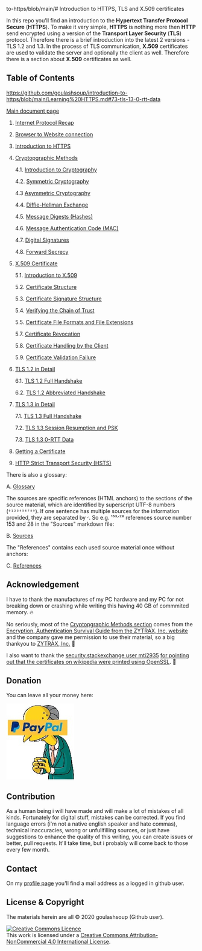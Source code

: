 to-https/blob/main/# Introduction to HTTPS, TLS and X.509 certificates

In this repo you'll find an introduction to the **Hypertext Transfer Protocol Secure** (**HTTPS**). To make it very simple, **HTTPS** is nothing more then **HTTP** send encrypted using a version of the **Transport Layer Security** (**TLS**) protocol. Therefore there is a brief introduction into the latest 2 versions - TLS 1.2 and 1.3. In the process of TLS communication, **X.509** certificates are used to validate the server and optionally the client as well. Therefore there is a section about **X.509** certificates as well.

## Table of Contents

https://github.com/goulashsoup/introduction-to-https/blob/main/Learning%20HTTPS.md#73-tls-13-0-rtt-data

[Main document page](https://github.com/goulashsoup/introduction-to-https/blob/main/Learning%20HTTPS.md)

1. [Internet Protocol Recap](https://github.com/goulashsoup/introduction-to-https/blob/main/Learning%20HTTPS.md#1-internet-protocol-recap)

2. [Browser to Website connection](https://github.com/goulashsoup/introduction-to-https/blob/main/Learning%20HTTPS.md#2-browser-to-website-connection)

3. [Introduction to HTTPS](https://github.com/goulashsoup/introduction-to-https/blob/main/Learning%20HTTPS.md#3-introduction-to-https)

4. [Cryptopgraphic Methods](https://github.com/goulashsoup/introduction-to-https/blob/main/Learning%20HTTPS.md#4-cryptopgraphic-methods)

    4.1. [Introduction to Cryptography](/Learning%20HTTPS.md#41-introduction-to-cryptography)

    4.2. [Symmetric Cryptography](https://github.com/goulashsoup/introduction-to-https/blob/main/Learning%20HTTPS.md#42-symmetric-cryptography)

    4.3 [Asymmetric Cryptography](https://github.com/goulashsoup/introduction-to-https/blob/main/Learning%20HTTPS.md#43-asymmetric-cryptography)

    4.4. [Diffie-Hellman Exchange](https://github.com/goulashsoup/introduction-to-https/blob/main/Learning%20HTTPS.md#44-diffie-hellman-exchange)

    4.5. [Message Digests (Hashes)](https://github.com/goulashsoup/introduction-to-https/blob/main/Learning%20HTTPS.md#45-message-digests-hashes)

    4.6. [Message Authentication Code (MAC)](https://github.com/goulashsoup/introduction-to-https/blob/main/Learning%20HTTPS.md#46-message-authentication-code-mac)

    4.7. [Digital Signatures](https://github.com/goulashsoup/introduction-to-https/blob/main/Learning%20HTTPS.md#47-digital-signatures)

    4.8. [Forward Secrecy](https://github.com/goulashsoup/introduction-to-https/blob/main/Learning%20HTTPS.md#48-forward-secrecy)

5. [X.509 Certificate](https://github.com/goulashsoup/introduction-to-https/blob/main/Learning%20HTTPS.md#5-x509-certificate)

    5.1. [Introduction to X.509](https://github.com/goulashsoup/introduction-to-https/blob/main/Learning%20HTTPS.md#51-introduction-to-x509)

    5.2. [Certificate Structure](https://github.com/goulashsoup/introduction-to-https/blob/main/Learning%20HTTPS.md#52-certificate-structure)

    5.3. [Certificate Signature Structure](https://github.com/goulashsoup/introduction-to-https/blob/main/Learning%20HTTPS.md#53-certificate-signature-structure)

    5.4. [Verifying the Chain of Trust](https://github.com/goulashsoup/introduction-to-https/blob/main/Learning%20HTTPS.md#55-verifying-the-chain-of-trust)

    5.5. [Certificate File Formats and File Extensions](https://github.com/goulashsoup/introduction-to-https/blob/main/Learning%20HTTPS.md#56-certificate-file-formats-and-file-extensions)

    5.7. [Certificate Revocation](https://github.com/goulashsoup/introduction-to-https/blob/main/Learning%20HTTPS.md#57-certificate-revocation)

    5.8. [Certificate Handling by the Client](https://github.com/goulashsoup/introduction-to-https/blob/main/Learning%20HTTPS.md#58-certificate-handling-by-the-client)

    5.9. [Certificate Validation Failure](https://github.com/goulashsoup/introduction-to-https/blob/main/Learning%20HTTPS.md#59-certificate-validation-failure)

6. [TLS 1.2 in Detail](https://github.com/goulashsoup/introduction-to-https/blob/main/Learning%20HTTPS.md#6-tls-12-in-detail)

    6.1. [TLS 1.2 Full Handshake](https://github.com/goulashsoup/introduction-to-https/blob/main//Learning%20HTTPS.md#61-tls-12-full-handshake)

    6.2. [TLS 1.2 Abbreviated Handshake](https://github.com/goulashsoup/introduction-to-https/blob/main/Learning%20HTTPS.md#62-tls-12-abbreviated-handshake)

7. [TLS 1.3 in Detail](https://github.com/goulashsoup/introduction-to-https/blob/main/Learning%20HTTPS.md#7-tls-13-in-detail)

    7.1. [TLS 1.3 Full Handshake](https://github.com/goulashsoup/introduction-to-https/blob/main/Learning%20HTTPS.md#71-tls-13-full-handshake)

    7.2. [TLS 1.3 Session Resumption and PSK](https://github.com/goulashsoup/introduction-to-https/blob/main/Learning%20HTTPS.md#72-tls-13-session-resumption-and-psk)

    7.3. [TLS 1.3 0-RTT Data](https://github.com/goulashsoup/introduction-to-https/blob/main/Learning%20HTTPS.md#73-tls-13-0-rtt-data)

8. [Getting a Certificate](https://github.com/goulashsoup/introduction-to-https/blob/main/Learning%20HTTPS.md#8-getting-a-certificate)

9. [HTTP Strict Transport Security (HSTS)](https://github.com/goulashsoup/introduction-to-https/blob/main/Learning%20HTTPS.md#9-http-strict-transport-security-hsts)

There is also a glossary:

A. [Glossary](etc/Glossary.md)

The sources are specific references (HTML anchors) to the sections of the source material, which are identified by superscript UTF-8 numbers (`⁰¹²³⁴⁵⁶⁷⁸⁹`). If one sentence has multiple sources for the information provided, they are separated by `ᐟ`. So e.g. ¹⁵³ᐟ²⁸ references source number 153 and 28 in the "Sources" markdown file:

B. [Sources](etc/Sources.md)

The "References" contains each used source material once without anchors:

C. [References](etc/References.md)

## Acknowledgement

I have to thank the manufactures of my PC hardware and my PC for not breaking down or crashing while writing this having 40 GB of commmited memory. :fire:

No seriously, most of the [Cryptopgraphic Methods section](/Learning%20HTTPS.md#4-cryptopgraphic-methods) comes from the [Encryption, Authentication Survival Guide from the ZYTRAX, Inc. website](https://www.zytrax.com/tech/survival/encryption.html) and the company gave me permission to use their material, so a big thankyou to [ZYTRAX, Inc.](https://www.zytrax.com/) :pray:

I also want to thank the [security.stackexchange user mti2935](https://security.stackexchange.com/users/69717/mti2935) [for pointing out that the certificates on wikipedia were printed using OpenSSL](https://security.stackexchange.com/questions/233880/where-are-field-names-of-decoded-human-readable-x-509-certificates-specified/233883#233883). :pray:

## Donation

You can leave all your money here:

<a href="https://paypal.me/goulashsoup">
    <img src="img/burns-paypal.jpg">
</a>

## Contribution

As a human being i will have made and will make a lot of mistakes of all kinds. Fortunately for digital stuff, mistakes can be corrected. If you find language errors (i'm not a native english speaker and hate commas), technical inaccuracies, wrong or unfullfilling sources, or just have suggestions to enhance the quality of this writing, you can create issues or better, pull requests. It'll take time, but i probably will come back to those every few month.

## Contact

On my [profile page](https://github.com/goulashsoup) you'll find a mail address as a logged in github user.

## License & Copyright

The materials herein are all &copy; 2020 goulashsoup (Github user).

<a rel="license" href="http://creativecommons.org/licenses/by-nc/4.0/"><img alt="Creative Commons Licence" style="border-width:0" src="https://i.creativecommons.org/l/by-nc/4.0/88x31.png" /></a><br />This work is licensed under a <a rel="license" href="http://creativecommons.org/licenses/by-nc/4.0/">Creative Commons Attribution-NonCommercial 4.0 International License</a>.
